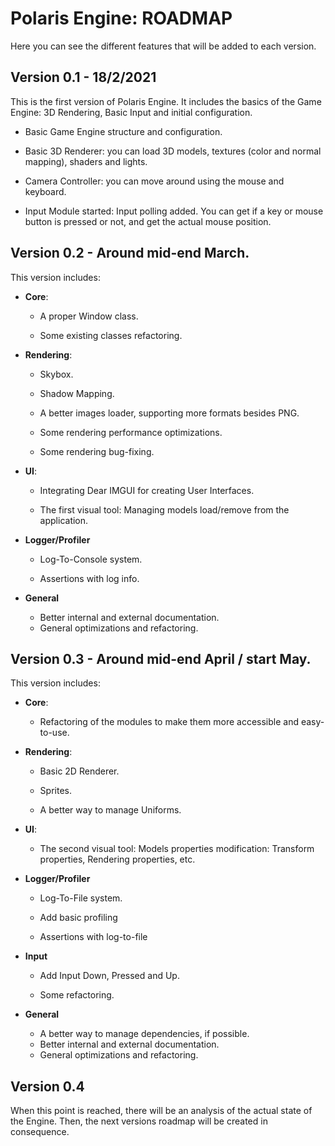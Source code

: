 # Polaris Engine: ROADMAP

Here you can see the different features that will be added to each version.



## Version 0.1 - 18/2/2021

This is the first version of Polaris Engine. It includes the basics of the Game Engine: 3D Rendering, Basic Input and initial configuration. 

- Basic Game Engine structure and configuration.

- Basic 3D Renderer: you can load 3D models, textures (color and normal mapping), shaders and lights.  
- Camera Controller: you can move around using the mouse and keyboard.
- Input Module started: Input polling added. You can get if a key or mouse button is pressed or not, and get the actual mouse position.



## Version 0.2 - Around mid-end March.

This version includes:

- **Core**:

  - A proper Window class.

  - Some existing classes refactoring.

    

- **Rendering**:

  - Skybox.

  - Shadow Mapping.

  - A better images loader, supporting more formats besides PNG.

  - Some rendering performance optimizations.

  - Some rendering bug-fixing.

    

- **UI**:

  - Integrating Dear IMGUI for creating User Interfaces.

  - The first visual tool: Managing models load/remove from the application.

    

- **Logger/Profiler**

  - Log-To-Console system.

  - Assertions with log info.

    

- **General**

  - Better internal and external documentation.
  - General optimizations and refactoring.



## Version 0.3 - Around mid-end April / start May.

This version includes:

- **Core**:

  - Refactoring of the modules to make them more accessible and easy-to-use.

    

- **Rendering**:

  - Basic 2D Renderer.

  - Sprites.

  - A better way to manage Uniforms.

    

- **UI**:

  - The second visual tool: Models properties modification: Transform properties, Rendering properties, etc.

    

- **Logger/Profiler**

  - Log-To-File system.

  - Add basic profiling

  - Assertions with log-to-file

    

- **Input**

  - Add Input Down, Pressed and Up.

  - Some refactoring.

    

- **General**
  - A better way to manage dependencies, if possible.
  - Better internal and external documentation.
  - General optimizations and refactoring.



## Version 0.4

When this point is reached, there will be an analysis of the actual state of the Engine. Then, the next versions roadmap will be created in consequence.